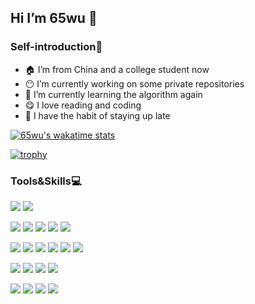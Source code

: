 ## Hi I’m 65wu 👋
### Self-introduction:bust_in_silhouette:
- :house: I’m from China and a college student now
- :no_mouth: I’m currently working on some private repositories
- :seedling: I’m currently learning the algorithm again
- :yum: I love reading and coding
- :crescent_moon: I have the habit of staying up late

[![65wu's wakatime stats](https://github-readme-stats.vercel.app/api/wakatime?username=@65wu)](https://wakatime.com/)

[![trophy](https://github-profile-trophy.vercel.app/?username=65wu&theme=flat&margin-w=2)](https://github.com/ryo-ma/github-profile-trophy)

### Tools&Skills:computer:
[![](https://img.shields.io/badge/Windows-10-2376bc?style=flat-square&logo=windows&logoColor=ffffff)](https://www.microsoft.com/windows/get-windows-10)
[![](https://img.shields.io/badge/Ubuntu-18.04-2376bc?style=flat-square&logo=ubuntu&logoColor=ffffff)](https://ubuntu.com/)

[![](https://img.shields.io/badge/-HTML5-E34F26?style=flat-square&logo=html5&logoColor=white)](https://html.spec.whatwg.org/)
[![](https://img.shields.io/badge/-CSS3-1572B6?style=flat-square&logo=css3&logoColor=white)](https://www.w3.org/Style/CSS/)
[![](https://img.shields.io/badge/-JavaScript-f7e018?style=flat-square&logo=javascript&logoColor=ffffff)](https://www.ecma-international.org/)
[![](https://img.shields.io/badge/-Vue.js-4fc08d?style=flat-square&logo=vue.js&logoColor=ffffff)](https://vuejs.org/)
[![](https://img.shields.io/badge/-Node.js-43853d?style=flat-square&logo=node.js&logoColor=ffffff)](https://nodejs.org/)

[![](https://img.shields.io/badge/-Java-FF8C00?style=flat-square&logo=java&logoColor=ffffff)](https://www.java.com/)
[![](https://img.shields.io/badge/-Python-228B22?style=flat-square&logo=python&logoColor=ffffff)](https://www.python.org/)
[![](https://img.shields.io/badge/-Golang-00CED1?style=flat-square&logo=go&logoColor=ffffff)](https://golang.org/)
[![](https://img.shields.io/badge/-R-00008B?style=flat-square&logo=r&logoColor=ffffff)](https://www.r-project.org/)
[![](https://img.shields.io/badge/-Php-6A5ACD?style=flat-square&logo=php&logoColor=ffffff)](https://www.php.net/)
[![](https://img.shields.io/badge/-C++-000000?style=flat-square&logo=c&logoColor=ffffff)](https://www.cplusplus.com/)

[![](https://img.shields.io/badge/-Oracle-FF0000?style=flat-square&logo=oracle&logoColor=ffffff)](https://www.oracle.com/index.html)
[![](https://img.shields.io/badge/-Mongodb-13aa52?style=flat-square&logo=mongodb&logoColor=ffffff)](https://www.mongodb.com/2)
[![](https://img.shields.io/badge/-Mysql-4682B4?style=flat-square&logo=mysql&logoColor=ffffff)](https://www.mysql.com/)
[![](https://img.shields.io/badge/-Postgresql-00008B?style=flat-square&logo=mysql&logoColor=ffffff)](https://www.postgresql.org/)

[![](https://img.shields.io/badge/-Git-f05032?style=flat-square&logo=git&logoColor=white)](https://git-scm.com/)
[![](https://img.shields.io/badge/-Linux-fcc624?style=flat-square&logo=linux&logoColor=ffffff)](https://www.linuxfoundation.org/)
[![](https://img.shields.io/badge/-Nginx-269539?style=flat-square&logo=nginx&logoColor=ffffff)](https://nginx.org/)
[![](https://img.shields.io/badge/-Docker-2496ED?style=flat-square&logo=docker&logoColor=ffffff)](https://www.docker.com/)
<!--
**65wu/65wu** is a ✨ _special_ ✨ repository because its `README.md` (this file) appears on your GitHub profile.

Here are some ideas to get you started:

- 🔭 I’m currently working on ...
- 🌱 I’m currently learning ...
- 👯 I’m looking to collaborate on ...
- 🤔 I’m looking for help with ...
- 💬 Ask me about ...
- 📫 How to reach me: ...
- 😄 Pronouns: ...
- ⚡ Fun fact: ...
-->
